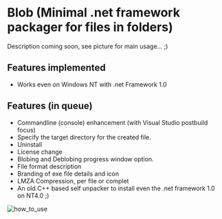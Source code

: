 # Blob (Minimal .net framework packager for files in folders)

Description coming soon, see picture for main usage... ;)

## Features implemented
- Works even on Windows NT with .net Framework 1.0

## Features (in queue)
- Commandline (console) enhancement (with Visual Studio postbuild focus)
- Specify the target directory for the created file.
- Uninstall
- License change
- Blobing and Deblobing progress window option.
- File format description
- Branding of exe file details and icon
- LMZA Compression, per file or complet
- An old C++ based self unpacker to install even the .net framework 1.0 on NT4.0 ;)


![how_to_use](https://user-images.githubusercontent.com/97656046/166116411-6d620fac-cdbe-4b3c-9536-116b14da9c97.png)
